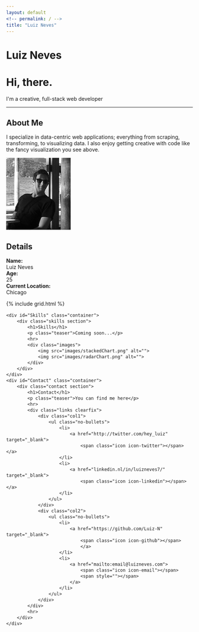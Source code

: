 ```yaml
---
layout: default
<!-- permalink: / -->
title: "Luiz Neves"
--- 
```

<!-- <h1>Main Page</h1> -->

<div class="top">
	<div class="name">
		<h1>Luiz Neves</h1>
	</div>
	<a class="arrow" href="#About"><span class="glyphyicon"></span></a>
</div>
<div id="mainPage" class="inner-wrapper">
	<div id="About" class="container">
		<div  class="info section">
			<h1>Hi, there.</h1>
			<p class="teaser">I'm a creative, full-stack web developer</p>
			<hr>
			<div class="text">
				<h2>About Me</h2>
				<p>I specialize in data-centric web applications; everything from scraping, transforming, to visualizing data. I also enjoy getting creative with code like the fancy visualization you see above.</p>
			</div>
			<div class="image">
				<img src="images/me.png" alt="">
			</div> 
			<div class="details">
				<h2>Details</h2>
				<p>
				<strong>Name:</strong><br>
				Luiz Neves<br>
				<strong>Age:</strong><br>
				25<br>
				<strong>Current Location:</strong><br>
				Chicago		</p>
			</div>
		</div>
	</div> 
	<div  id="Projects" class="container">
		{% include grid.html %}
	</div>

	<div id="Skills" class="container">
		<div class="skills section">
			<h1>Skills</h1>
			<p class="teaser">Coming soon...</p>
			<hr>
			<div class="images">
				<img src="images/stackedChart.png" alt="">
				<img src="images/radarChart.png" alt="">
			</div>
		</div>
	</div>
	<div id="Contact" class="container">
		<div class="contact section">
			<h1>Contact</h1>
			<p class="teaser">You can find me here</p>
			<hr>
			<div class="links clearfix">
				<div class="col1">
					<ul class="no-bullets">
						<li>
							<a href="http://twitter.com/hey_luiz" target="_blank">
								<span class="icon icon-twitter"></span></a>
						</li>
						<li>
							<a href="linkedin.nl/in/luizneves7/" target="_blank">
								<span class="icon icon-linkedin"></span></a>
						</li>
					</ul>
				</div>
				<div class="col2">
					<ul class="no-bullets">
						<li>
							<a href="https://github.com/Luiz-N" target="_blank">
								<span class="icon icon-github"></span>
								</a>
						</li>
						<li>
							<a href="mailto:email@luizneves.com">
								<span class="icon icon-email"></span>
								<span style=""></span>
							</a>
						</li>
					</ul>
				</div>
			</div>
			<hr>
		</div>
	</div>
</div>


<!-- <iframe src='http://koalastothemax.com' frameborder="0"></iframe> -->

<!-- <div class="tiles">
{% for post in site.posts %}
	{% include post-grid.html %}
{% endfor %}
</div>  --> 